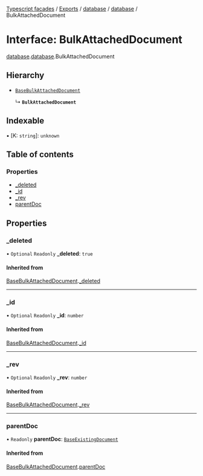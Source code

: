 [Typescript facades](../index.md) / [Exports](../modules.md) / [database](../modules/database.md) / [database](../modules/database.database-1.md) / BulkAttachedDocument

# Interface: BulkAttachedDocument

[database](../modules/database.md).[database](../modules/database.database-1.md).BulkAttachedDocument

## Hierarchy

- [`BaseBulkAttachedDocument`](database.database-1.BaseBulkAttachedDocument.md)

  ↳ **`BulkAttachedDocument`**

## Indexable

▪ [K: `string`]: `unknown`

## Table of contents

### Properties

- [\_deleted](database.database-1.BulkAttachedDocument.md#_deleted)
- [\_id](database.database-1.BulkAttachedDocument.md#_id)
- [\_rev](database.database-1.BulkAttachedDocument.md#_rev)
- [parentDoc](database.database-1.BulkAttachedDocument.md#parentdoc)

## Properties

### \_deleted

• `Optional` `Readonly` **\_deleted**: ``true``

#### Inherited from

[BaseBulkAttachedDocument](database.database-1.BaseBulkAttachedDocument.md).[_deleted](database.database-1.BaseBulkAttachedDocument.md#_deleted)

___

### \_id

• `Optional` `Readonly` **\_id**: `number`

#### Inherited from

[BaseBulkAttachedDocument](database.database-1.BaseBulkAttachedDocument.md).[_id](database.database-1.BaseBulkAttachedDocument.md#_id)

___

### \_rev

• `Optional` `Readonly` **\_rev**: `number`

#### Inherited from

[BaseBulkAttachedDocument](database.database-1.BaseBulkAttachedDocument.md).[_rev](database.database-1.BaseBulkAttachedDocument.md#_rev)

___

### parentDoc

• `Readonly` **parentDoc**: [`BaseExistingDocument`](database.database-1.BaseExistingDocument.md)

#### Inherited from

[BaseBulkAttachedDocument](database.database-1.BaseBulkAttachedDocument.md).[parentDoc](database.database-1.BaseBulkAttachedDocument.md#parentdoc)
